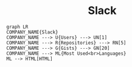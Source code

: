 <h1 align="center">Slack</h1>

```mermaid
graph LR
COMPANY_NAME{Slack}
COMPANY_NAME ---> U{Users} ---> UN[1]
COMPANY_NAME ---> R{Repositories} ---> RN[5]
COMPANY_NAME ---> G{Gists} ---> GN[20]
COMPANY_NAME ---> ML{Most Used<br>Languages}
ML --> HTML[HTML]
```
